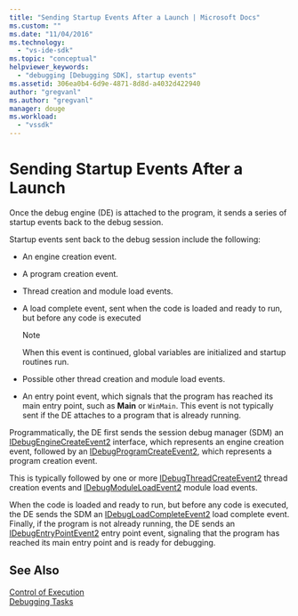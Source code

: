 ```yaml
---
title: "Sending Startup Events After a Launch | Microsoft Docs"
ms.custom: ""
ms.date: "11/04/2016"
ms.technology: 
  - "vs-ide-sdk"
ms.topic: "conceptual"
helpviewer_keywords: 
  - "debugging [Debugging SDK], startup events"
ms.assetid: 306ea0b4-6d9e-4871-8d8d-a4032d422940
author: "gregvanl"
ms.author: "gregvanl"
manager: douge
ms.workload: 
  - "vssdk"
---
```

# Sending Startup Events After a Launch
Once the debug engine (DE) is attached to the program, it sends a series of startup events back to the debug session.  
  
 Startup events sent back to the debug session include the following:  
  
-   An engine creation event.  
  
-   A program creation event.  
  
-   Thread creation and module load events.  
  
-   A load complete event, sent when the code is loaded and ready to run, but before any code is executed  
  
    > [!NOTE]
    >  When this event is continued, global variables are initialized and startup routines run.  
  
-   Possible other thread creation and module load events.  
  
-   An entry point event, which signals that the program has reached its main entry point, such as **Main** or `WinMain`. This event is not typically sent if the DE attaches to a program that is already running.  
  
 Programmatically, the DE first sends the session debug manager (SDM) an [IDebugEngineCreateEvent2](../../extensibility/debugger/reference/idebugenginecreateevent2.md) interface, which represents an engine creation event, followed by an [IDebugProgramCreateEvent2](../../extensibility/debugger/reference/idebugprogramcreateevent2.md), which represents a program creation event.  
  
 This is typically followed by one or more [IDebugThreadCreateEvent2](../../extensibility/debugger/reference/idebugthreadcreateevent2.md) thread creation events and [IDebugModuleLoadEvent2](../../extensibility/debugger/reference/idebugmoduleloadevent2.md) module load events.  
  
 When the code is loaded and ready to run, but before any code is executed, the DE sends the SDM an [IDebugLoadCompleteEvent2](../../extensibility/debugger/reference/idebugloadcompleteevent2.md) load complete event. Finally, if the program is not already running, the DE sends an [IDebugEntryPointEvent2](../../extensibility/debugger/reference/idebugentrypointevent2.md) entry point event, signaling that the program has reached its main entry point and is ready for debugging.  
  
## See Also  
 [Control of Execution](../../extensibility/debugger/control-of-execution.md)   
 [Debugging Tasks](../../extensibility/debugger/debugging-tasks.md)